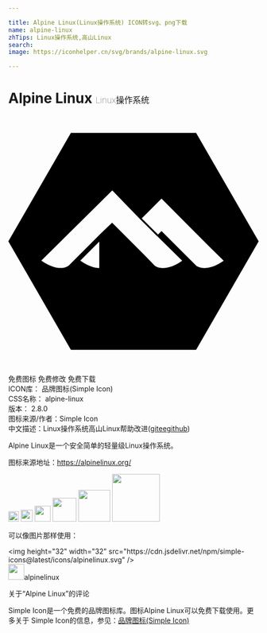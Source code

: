 ```yaml
---

title: Alpine Linux(Linux操作系统) ICON转svg、png下载
name: alpine-linux
zhTips: Linux操作系统,高山Linux
search: 
image: https://iconhelper.cn/svg/brands/alpine-linux.svg

---
```


# Alpine Linux  <small style="font-size: 60%;font-weight: 100">Linux操作系统</small>

<div id="svg" class="svg-wrap">
<svg role="img" xmlns="http://www.w3.org/2000/svg" viewBox="0 0 24 24"><title>Alpine Linux icon</title><path d="M5.998 1.607L0 12l5.998 10.393h12.004L24 12 18.002 1.607H5.998zM9.965 7.12L12.66 9.9l1.598 1.595.002-.002 2.41 2.363c-.2.14-.386.252-.563.344a3.756 3.756 0 01-.496.217 2.702 2.702 0 01-.425.111c-.131.023-.25.034-.358.034-.13 0-.242-.014-.338-.034a1.317 1.317 0 01-.24-.072.95.95 0 01-.2-.113l-1.062-1.092-3.039-3.041-1.1 1.053-3.07 3.072a.974.974 0 01-.2.111 1.274 1.274 0 01-.237.073c-.096.02-.209.033-.338.033-.108 0-.227-.009-.358-.031a2.7 2.7 0 01-.425-.114 3.748 3.748 0 01-.496-.217 5.228 5.228 0 01-.563-.343l6.803-6.727zm4.72.785l4.579 4.598 1.382 1.353a5.24 5.24 0 01-.564.344 3.73 3.73 0 01-.494.217 2.697 2.697 0 01-.426.111c-.13.023-.251.034-.36.034-.129 0-.241-.014-.337-.034a1.285 1.285 0 01-.385-.146c-.033-.02-.05-.036-.053-.04l-1.232-1.218-2.111-2.111-.334.334L12.79 9.8l1.896-1.897zm-5.966 4.12v2.529a2.128 2.128 0 01-.356-.035 2.765 2.765 0 01-.422-.116 3.708 3.708 0 01-.488-.214 5.217 5.217 0 01-.555-.34l1.82-1.825Z"/></svg>
</div>
<detail full-name='alpine-linux'></detail>

<div class="detail-page">
<p>
<span><span class="badge-success badge">免费图标</span> <span class="badge-success badge">免费修改</span>  <span class="badge-success badge">免费下载</span> </span>
<br/>
<span>
ICON库：
<span class="badge-secondary badge">品牌图标(Simple Icon)</span> 
</span>
<br/>
<span>
CSS名称：
<span class="badge-secondary badge">alpine-linux</span> 
</span>

<br/>
<span>
版本：
<span class="badge-secondary badge">2.8.0</span> 
</span>
<br/>
<span>图标来源/作者：<span class="badge-light badge">Simple Icon</span></span> 
<br/>
<span class="zh-detail">中文描述：<span class="badge-primary badge">Linux操作系统</span><span class="badge-primary badge">高山Linux</span><span class="help-link"><span>帮助改进</span>(<a href="https://gitee.com/liuwave/icon-helper/edit/master/json/brands/alpine-linux.json" target="_blank" rel="noopener noreferrer">gitee</a><a href="https://github.com/liuwave/icon-helper/edit/master/json/brands/alpine-linux.json" target="_blank" rel="noopener noreferrer">github</a></span>)</span><br/>
</p>
</div><div class="description description alert alert-light"><p>Alpine Linux是一个安全简单的轻量级Linux操作系统。</p><p>图标来源地址：<a href="https://alpinelinux.org/" target="_blank" rel="noopener noreferrer">https://alpinelinux.org/</a></p></div>
<div class="alert alert-dark">
<img height="21" width="21" src="https://cdn.jsdelivr.net/npm/simple-icons@latest/icons/alpinelinux.svg" />
<img height="24" width="24" src="https://cdn.jsdelivr.net/npm/simple-icons@latest/icons/alpinelinux.svg" />
<img height="32" width="32" src="https://cdn.jsdelivr.net/npm/simple-icons@latest/icons/alpinelinux.svg" />
<img height="48" width="48" src="https://cdn.jsdelivr.net/npm/simple-icons@latest/icons/alpinelinux.svg" />
<img height="64" width="64" src="https://cdn.jsdelivr.net/npm/simple-icons@latest/icons/alpinelinux.svg" />
<img height="96" width="96" src="https://cdn.jsdelivr.net/npm/simple-icons@latest/icons/alpinelinux.svg" />

</div>
<div>
  <p>可以像图片那样使用：    
  </p>
  <div class="alert alert-primary" style="font-size: 14px">
    &lt;img height="32" width="32" src="https://cdn.jsdelivr.net/npm/simple-icons@latest/icons/alpinelinux.svg" /&gt;
    <copy-btn content='<img height="32" width="32" src="https://cdn.jsdelivr.net/npm/simple-icons@latest/icons/alpinelinux.svg" />'></copy-btn>
  </div>
  <div class="alert alert-secondary">
    <img height="32" width="32" src="https://cdn.jsdelivr.net/npm/simple-icons@latest/icons/alpinelinux.svg" />alpinelinux
    <copy-btn content="alpinelinux" btn-title="复制图标名称"></copy-btn>
  </div>
</div>

<Vssue title="关于“Alpine Linux”的评论" >关于“Alpine Linux”的评论</Vssue>


<div><p>Simple Icon是一个免费的品牌图标库。图标Alpine Linux可以免费下载使用。更多关于  Simple Icon的信息，参见：<a target="_blank" href="https://iconhelper.cn/brands.html">品牌图标(Simple Icon)</a>
</p></div>
